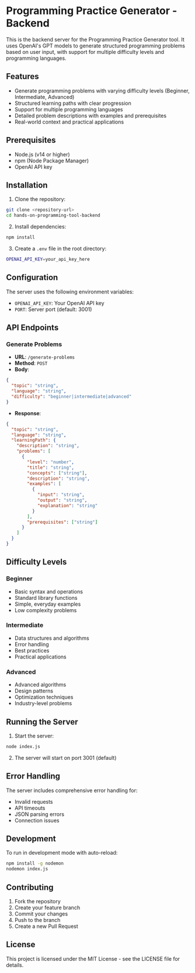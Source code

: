 # Programming Practice Generator - Backend

This is the backend server for the Programming Practice Generator tool. It uses OpenAI's GPT models to generate structured programming problems based on user input, with support for multiple difficulty levels and programming languages.

## Features

- Generate programming problems with varying difficulty levels (Beginner, Intermediate, Advanced)
- Structured learning paths with clear progression
- Support for multiple programming languages
- Detailed problem descriptions with examples and prerequisites
- Real-world context and practical applications

## Prerequisites

- Node.js (v14 or higher)
- npm (Node Package Manager)
- OpenAI API key

## Installation

1. Clone the repository:
```bash
git clone <repository-url>
cd hands-on-programming-tool-backend
```

2. Install dependencies:
```bash
npm install
```

3. Create a `.env` file in the root directory:
```bash
OPENAI_API_KEY=your_api_key_here
```

## Configuration

The server uses the following environment variables:
- `OPENAI_API_KEY`: Your OpenAI API key
- `PORT`: Server port (default: 3001)

## API Endpoints

### Generate Problems
- **URL**: `/generate-problems`
- **Method**: `POST`
- **Body**:
```json
{
  "topic": "string",
  "language": "string",
  "difficulty": "beginner|intermediate|advanced"
}
```
- **Response**:
```json
{
  "topic": "string",
  "language": "string",
  "learningPath": {
    "description": "string",
    "problems": [
      {
        "level": "number",
        "title": "string",
        "concepts": ["string"],
        "description": "string",
        "examples": [
          {
            "input": "string",
            "output": "string",
            "explanation": "string"
          }
        ],
        "prerequisites": ["string"]
      }
    ]
  }
}
```

## Difficulty Levels

### Beginner
- Basic syntax and operations
- Standard library functions
- Simple, everyday examples
- Low complexity problems

### Intermediate
- Data structures and algorithms
- Error handling
- Best practices
- Practical applications

### Advanced
- Advanced algorithms
- Design patterns
- Optimization techniques
- Industry-level problems

## Running the Server

1. Start the server:
```bash
node index.js
```

2. The server will start on port 3001 (default)

## Error Handling

The server includes comprehensive error handling for:
- Invalid requests
- API timeouts
- JSON parsing errors
- Connection issues

## Development

To run in development mode with auto-reload:
```bash
npm install -g nodemon
nodemon index.js
```

## Contributing

1. Fork the repository
2. Create your feature branch
3. Commit your changes
4. Push to the branch
5. Create a new Pull Request

## License

This project is licensed under the MIT License - see the LICENSE file for details.
